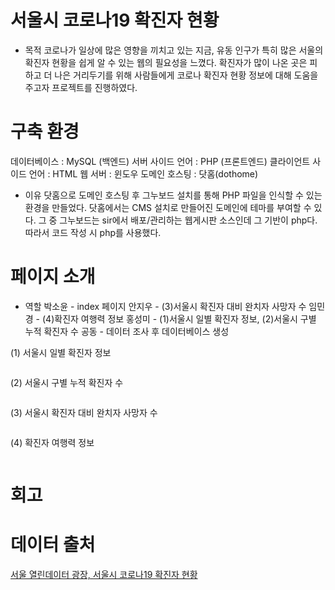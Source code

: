 # 서울시 코로나19 확진자 현황
+ 목적
  코로나가 일상에 많은 영향을 끼치고 있는 지금, 유동 인구가 특히 많은 서울의 확진자 현황을 쉽게 알 수 있는 웹의 필요성을 느꼈다. 확진자가 많이 나온 곳은 피하고 더 나은 거리두기를 위해 사람들에게 코로나 확진자 현황 정보에 대해 도움을 주고자 프로젝트를 진행하였다.

# 구축 환경
데이터베이스 : MySQL
(백엔드) 서버 사이드 언어 : PHP
(프론트엔드) 클라이언트 사이드 언어 : HTML
웹 서버 : 윈도우
도메인 호스팅 : 닷홈(dothome) 

+ 이유
  닷홈으로 도메인 호스팅 후 그누보드 설치를 통해 PHP 파일을 인식할 수 있는 환경을 만들었다. 닷홈에서는 CMS 설치로 만들어진 도메인에 테마를 부여할 수 있다. 그 중 그누보드는 sir에서 배포/관리하는 웹게시판 소스인데 그 기반이 php다. 따라서 코드 작성 시 php를 사용했다. 

# 페이지 소개

+ 역할
  박소윤 - index 페이지
  안지우 - (3)서울시 확진자 대비 완치자 사망자 수
  임민경 - (4)확진자 여행력 정보
  홍성미 - (1)서울시 일별 확진자 정보, (2)서울시 구별 누적 확진자 수
  공동 - 데이터 조사 후 데이터베이스 생성

(1) 서울시 일별 확진자 정보
```

```

(2) 서울시 구별 누적 확진자 수
``` 

``` 

(3) 서울시 확진자 대비 완치자 사망자 수
``` 

``` 

(4) 확진자 여행력 정보
```

``` 

# 회고


# 데이터 출처
<a href="http://data.seoul.go.kr/dataList/OA-20279/S/1/datasetView.do" >서울 열린데이터 광장, 서울시 코로나19 확진자 현황</a>
